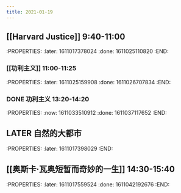 ```yaml
---
title: 2021-01-19
---
```


## [[Harvard Justice]] 9:40-11:00
:PROPERTIES:
:later: 1611017378024
:done: 1611025110820
:END:
### [[功利主义]] 11:00-11:25
:PROPERTIES:
:later: 1611025159908
:done: 1611026707834
:END:
### DONE 功利主义 13:20-14:20
:PROPERTIES:
:now: 1611033510912
:done: 1611037117652
:END:
## LATER 自然的大都市
:PROPERTIES:
:later: 1611017398029
:END:
## [[奥斯卡·瓦奥短暂而奇妙的一生]] 14:30-15:40
:PROPERTIES:
:later: 1611017559524
:done: 1611042192676
:END:
##
